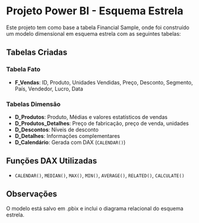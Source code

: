 # Projeto Power BI - Esquema Estrela

Este projeto tem como base a tabela Financial Sample, onde foi construído um modelo dimensional em esquema estrela com as seguintes tabelas:

## Tabelas Criadas

### Tabela Fato
- **F_Vendas**: ID, Produto, Unidades Vendidas, Preço, Desconto, Segmento, País, Vendedor, Lucro, Data

### Tabelas Dimensão
- **D_Produtos**: Produto, Médias e valores estatísticos de vendas
- **D_Produtos_Detalhes**: Preço de fabricação, preço de venda, unidades
- **D_Descontos**: Níveis de desconto
- **D_Detalhes**: Informações complementares
- **D_Calendário**: Gerada com DAX (`CALENDAR()`)

## Funções DAX Utilizadas
- `CALENDAR()`, `MEDIAN()`, `MAX()`, `MIN()`, `AVERAGE()`, `RELATED()`, `CALCULATE()`

## Observações
O modelo está salvo em .pbix e inclui o diagrama relacional do esquema estrela.